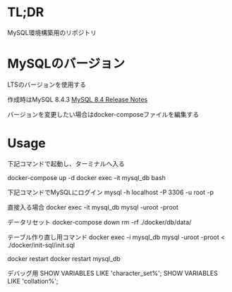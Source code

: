 # TL;DR
MySQL環境構築用のリポジトリ


# MySQLのバージョン
LTSのバージョンを使用する

作成時はMySQL 8.4.3
[MySQL 8.4 Release Notes](https://dev.mysql.com/doc/relnotes/mysql/8.4/en/)

バージョンを変更したい場合はdocker-composeファイルを編集する

# Usage
下記コマンドで起動し、ターミナルへ入る

docker-compose up -d
docker exec -it mysql_db bash

下記コマンドでMySQLにログイン
mysql -h localhost  -P 3306 -u root -p

直接入る場合
docker exec -it mysql_db mysql -uroot -proot


データリセット
docker-compose down
rm -rf ./docker/db/data/

テーブル作り直し用コマンド
docker exec -i mysql_db mysql -uroot -proot < ./docker/init-sql/init.sql


docker restart
docker restart mysql_db

デバッグ用
SHOW VARIABLES LIKE 'character_set%';
SHOW VARIABLES LIKE 'collation%';